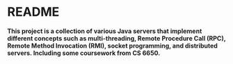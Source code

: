 # README

**This project is a collection of various Java servers that implement different concepts such as multi-threading, Remote Procedure Call (RPC), Remote Method Invocation (RMI), socket programming, and distributed servers. Including some coursework from CS 6650.**